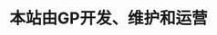 <!DOCTYPE html>
<html lang="en">
<head>
	<meta charset="UTF-8">
	<title>GPbestt</title>
</head>
<body>
	<h1>本站由GP开发、维护和运营<h1>
</body>
</html>
